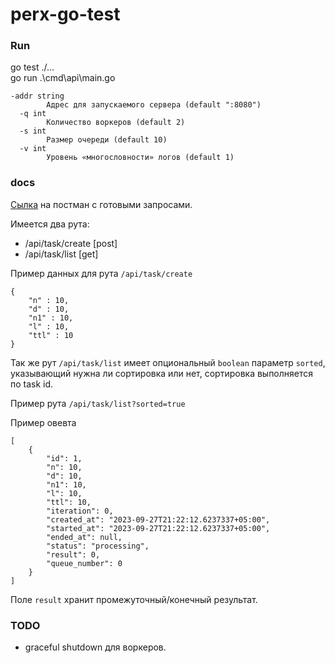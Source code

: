 # perx-go-test

### Run
go test ./...  
go run .\cmd\api\main.go  
```
-addr string
        Адрес для запускаемого сервера (default ":8080")
  -q int
        Количество воркеров (default 2)
  -s int
        Размер очереди (default 10)
  -v int
        Уровень «многословности» логов (default 1)
```

### docs
[Сылка](https://app.getpostman.com/join-team?invite_code=5000a014b854b70a83a2cd686349b3cb&target_code=4bbae5309fbdf34772ee8f1d55eee61c) на постман с готовыми запросами.  

Имеется два рута:  
 * /api/task/create [post]
 * /api/task/list [get]

Пример данных для рута `/api/task/create`
```
{
    "n" : 10,
    "d" : 10,
    "n1" : 10,
    "l" : 10,
    "ttl" : 10
}
```
Так же рут `/api/task/list` имеет опциональный `boolean` параметр `sorted`, указывающий нужна ли сортировка или нет, cортировка выполняется по task id.  
 
Пример рута `/api/task/list?sorted=true`

Пример овевта
```
[
    {
        "id": 1,
        "n": 10,
        "d": 10,
        "n1": 10,
        "l": 10,
        "ttl": 10,
        "iteration": 0,
        "created_at": "2023-09-27T21:22:12.6237337+05:00",
        "started_at": "2023-09-27T21:22:12.6237337+05:00",
        "ended_at": null,
        "status": "processing",
        "result": 0,
        "queue_number": 0
    }
]
```
Поле `result` хранит промежуточный/конечный результат.

### TODO
 * graceful shutdown для воркеров.

